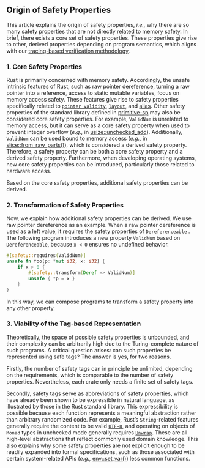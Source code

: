 ## Origin of Safety Properties
This article explains the origin of safety properties, _i.e.,_ why there are so many safety properties that are not directly related to memory safety.
In brief, there exists a core set of safety properties. 
These properties give rise to other, derived properties depending on program semantics, which aligns with our
[tracing-based verification methodology](https://hxuhack.github.io/writting/unsafe-tracing).

### 1. Core Safety Properties
Rust is primarily concerned with memory safety.
Accordingly, the unsafe intrinsic features of Rust, such as raw pointer dereference, 
turning a raw pointer into a reference, access to static mutable variables, focus on memory access safety.
These features give rise to safety properties specifically related to [`pointer validity`](https://github.com/Artisan-Lab/tag-std/blob/main/primitive-sp.md#32-pointer-validity), [`layout`](https://github.com/Artisan-Lab/tag-std/blob/main/primitive-sp.md#31-layout), and [alias](https://github.com/Artisan-Lab/tag-std/blob/main/primitive-sp.md#34-alias). 
Other safety properties of the standard library defined in [primitive-sp](https://github.com/Artisan-Lab/tag-std/blob/main/primitive-sp.md) may also be considered core safety properties. 
For example, `ValidNum` is unrelated to memory access, but it can serve as a core safety property when used to prevent integer overflow (_e.g.,_ in [usize::unchecked_add](https://doc.rust-lang.org/std/primitive.usize.html#method.unchecked_add)).
Additionally, `ValidNum` can be used bound to memory access (_e.g.,_ in [slice::from_raw_parts()](https://doc.rust-lang.org/nightly/std/slice/fn.from_raw_parts.html)), which is considered a derived safety property. 
Therefore, a safety property can be both a core safety property and a derived safety property. Furthermore, when developing operating systems, new core safety properties can be introduced, particularly those related to hardware access.

Based on the core safety properties, additional safety properties can be derived.

### 2. Transformation of Safety Properties
Now, we explain how additional safety properties can be derived.
We use raw pointer dereference as an example.
When a raw pointer dereference is used as a left value, it requires the safety properties of `Dereferenceable` . 
The following program introduces a new property `ValidNum` based on `Dereferenceable`, because `x < 0` ensures no undefined behavior. 
```rust
#[safety::requires(ValidNum)]
unsafe fn foo(p: *mut i32, x: i32) {
    if x > 0 {
        #[safety::transform(Deref => ValidNum)]
        unsafe { *p = x }
    }
}
```
In this way, we can compose programs to transform a safety property into any other property.

### 3. Viability of the Tag-based Representation 

Theoretically, the space of possible safety properties is unbounded, and their complexity can be arbitrarily high due to the Turing-complete nature of such programs.
A critical question arises: can such properties be represented using safe tags? The answer is yes, for two reasons.

Firstly, the number of safety tags can in principle be unlimited, depending on the requirements, which is comparable to the number of safety properties. 
Nevertheless, each crate only needs a finite set of safety tags.

Secondly, safety tags serve as abbreviations of safety properties, which have already been shown to be expressible in natural language, as illustrated by those in the Rust standard library. This expressibility is possible because each function represents a meaningful abstraction rather than arbitrary randomized code. For example, Rust’s `String`-related features generally require the content to be valid [`UTF-8`](https://github.com/Artisan-Lab/tag-std/blob/main/primitive-sp.md),
and operating on objects of `Monad` types in unchecked mode generally requires [`Unwrap`](https://github.com/Artisan-Lab/tag-std/blob/main/primitive-sp.md#334-unwrap).
These are all high-level abstractions that reflect commonly used domain knowledge.
This also explains why some safety properties are not explicit enough to be readily expanded into formal specifications, such as those associated with certain system-related APIs (_e.g.,_ [env::set_var()](https://doc.rust-lang.org/nightly/std/env/fn.set_var.html)) less common functions.

